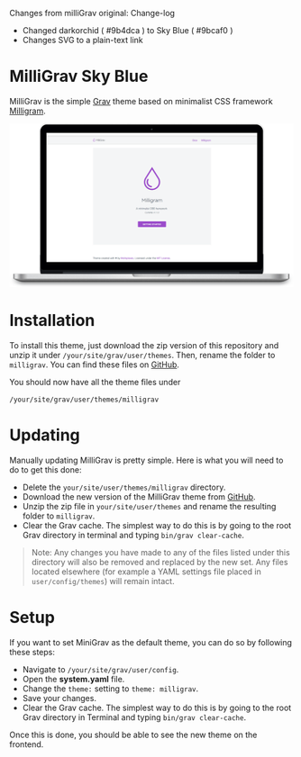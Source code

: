 Changes from milliGrav original:
Change-log
+ Changed darkorchid ( #9b4dca ) to Sky Blue ( #9bcaf0 )
+ Changes SVG to a plain-text link

# MilliGrav Sky Blue

MilliGrav is the simple [Grav](http://getgrav.org) theme based on minimalist CSS framework [Milligram](https://milligram.github.io).

![](milligrav-screenshot.png)

# Installation

To install this theme, just download the zip version of this repository and unzip it under `/your/site/grav/user/themes`. Then, rename the folder to `milligrav`. You can find these files on [GitHub](https://github.com/moreplavec/milligrav).

You should now have all the theme files under

    /your/site/grav/user/themes/milligrav


# Updating

Manually updating MilliGrav is pretty simple. Here is what you will need to do to get this done:

* Delete the `your/site/user/themes/milligrav` directory.
* Download the new version of the MilliGrav theme from [GitHub](https://github.com/moreplavec/milligrav).
* Unzip the zip file in `your/site/user/themes` and rename the resulting folder to `milligrav`.
* Clear the Grav cache. The simplest way to do this is by going to the root Grav directory in terminal and typing `bin/grav clear-cache`.

> Note: Any changes you have made to any of the files listed under this directory will also be removed and replaced by the new set. Any files located elsewhere (for example a YAML settings file placed in `user/config/themes`) will remain intact.

# Setup

If you want to set MiniGrav as the default theme, you can do so by following these steps:

* Navigate to `/your/site/grav/user/config`.
* Open the **system.yaml** file.
* Change the `theme:` setting to `theme: milligrav`.
* Save your changes.
* Clear the Grav cache. The simplest way to do this is by going to the root Grav directory in Terminal and typing `bin/grav clear-cache`.

Once this is done, you should be able to see the new theme on the frontend.
